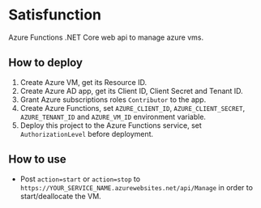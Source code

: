 # Satisfunction
Azure Functions .NET Core web api to manage azure vms.

## How to deploy
1. Create Azure VM, get its Resource ID.
2. Create Azure AD app, get its Client ID, Client Secret and Tenant ID.
3. Grant Azure subscriptions roles `Contributor` to the app.
4. Create Azure Functions, set `AZURE_CLIENT_ID`, `AZURE_CLIENT_SECRET`, `AZURE_TENANT_ID` and `AZURE_VM_ID` environment variable.
5. Deploy this project to the Azure Functions service, set `AuthorizationLevel` before deployment.

## How to use
 * Post `action=start` or `action=stop` to `https://YOUR_SERVICE_NAME.azurewebsites.net/api/Manage` in order to start/deallocate the VM.
